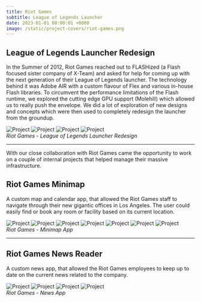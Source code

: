 ```yaml
---
title: Riot Games
subtitle: League of Legends Launcher
date: 2023-01-01 00:00:01 +0000
image: /static/project-covers/riot-games.png
---
```


## League of Legends Launcher Redesign

In the Summer of 2012, Riot Games reached out to FLASHized (a Flash focused sister company of X-Team) and asked for help for coming up with the next generation of their League of Legends launcher. The technology behind it was Adobe AIR with a custom flavour of Flex and various in-house Flash libraries. To circumvent the performance limitations of the Flash runtime, we explored the cutting edge GPU support (Molehill) which allowed us to really push the envelope. 
We did a lot of exploration of new designs and concepts which were then used to completely redesign the launcher from the groundup.

<div class="gallery-box">
  <div class="gallery">
    <img src="/static/portfolio/riotlauncher/1.jpg" alt="Project">
	<img src="/static/portfolio/riotlauncher/2.jpg" alt="Project">
	<img src="/static/portfolio/riotlauncher/3.jpg" alt="Project">
	<img src="/static/portfolio/riotlauncher/4.jpg" alt="Project">
  </div>
  <em>Riot Games - League of Legends Launcher Redesign</em>
</div>

---

With our close collaboration with Riot Games came the opportunity to work on a couple of internal projects that helped manage their massive infrastructure. 

## Riot Games Minimap

A custom map and calendar app, that allowed the Riot Games staff to navigate through their new gigantic offices in Los Angeles. The user could easily find or book any room or facility based on its current location.

<div class="gallery-box">
  <div class="gallery">
    <img src="/static/portfolio/riotminimap/1.jpeg" alt="Project">
	<img src="/static/portfolio/riotminimap/2.jpeg" alt="Project">
	<img src="/static/portfolio/riotminimap/3.jpeg" alt="Project">
	<img src="/static/portfolio/riotminimap/4.jpeg" alt="Project">
	<img src="/static/portfolio/riotminimap/5.jpeg" alt="Project">
	<img src="/static/portfolio/riotminimap/6.jpeg" alt="Project">
	<img src="/static/portfolio/riotminimap/7.jpeg" alt="Project">
  </div>
  <em>Riot Games - Minimap App</em>
</div>

---

## Riot Games News Reader

A custom news app, that allowed the Riot Games employees to keep up to date on the current news related to the company.

<div class="gallery-box">
  <div class="gallery">
    <img src="/static/portfolio/riotnews/1.jpeg" alt="Project">
	<img src="/static/portfolio/riotnews/2.jpeg" alt="Project">
	<img src="/static/portfolio/riotnews/3.jpeg" alt="Project">
	<img src="/static/portfolio/riotnews/4.jpeg" alt="Project">
  </div>
  <em>Riot Games - News App</em>
</div>